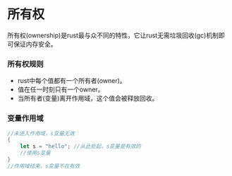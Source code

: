 # 所有权

所有权(ownership)是rust最与众不同的特性，它让rust无需垃圾回收(gc)机制即可保证内存安全。

### 所有权规则

* rust中每个值都有一个所有者(owner)。
* 值在任一时刻只有一个owner。
* 当所有者(变量)离开作用域，这个值会被释放回收。

### 变量作用域

```rust
//未进入作用域，s变量无效
{
    let s = "hello"; //从此处起，s变量是有效的
    //使用s变量
}
//作用域结束，s变量不在有效
```